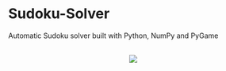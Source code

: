 # Sudoku-Solver
Automatic Sudoku solver built with Python, NumPy and PyGame<br><br>
<p align="center"><kbd><img src="https://drive.google.com/uc?export=view&id=1aFC3K1Y2qgd4jdQZ2STPZOayHiUhqsFb"></kbd></p>
